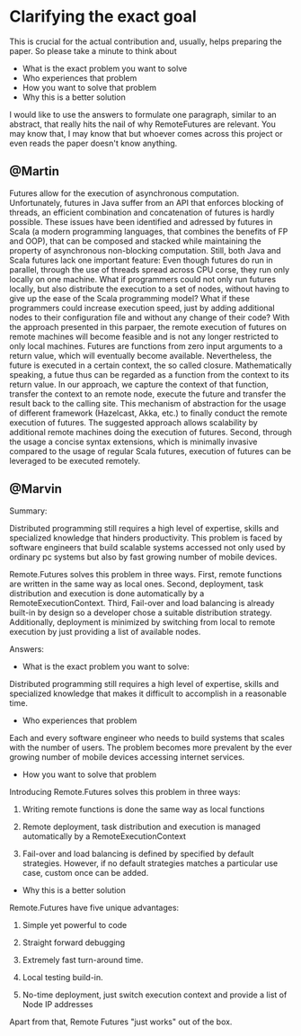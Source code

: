 Clarifying the exact goal
==========================

This is crucial for the actual contribution and, usually, helps preparing
the paper. So please take a minute to think about

* What is the exact problem you want to solve
* Who experiences that problem
* How you want to solve that problem
* Why this is a better solution


I would like to use the answers to formulate one paragraph,
similar to an abstract, that really hits the nail of why RemoteFutures are relevant.
You may know that, I may know that but whoever comes across this
project or even reads the paper doesn't know anything.


@Martin
--------

Futures allow for the execution of asynchronous computation.
Unfortunately, futures in Java suffer from an API that enforces blocking of threads,
an efficient combination and concatenation of futures is hardly possible.
These issues have been identified and adressed by futures in Scala
(a modern programming languages, that combines the benefits of FP and OOP),
that can be composed and stacked while maintaining the property of asynchronous non-blocking
computation. Still, both Java and Scala futures lack one important feature:
Even though futures do run in parallel, through the use of threads spread across CPU corse, they run only locally on one machine. What if programmers could not only run futures locally, but also distribute the execution to a set of nodes, without having to give up the ease of the Scala programming model? What if these programmers could increase execution speed, just by adding additional nodes to their configuration file and without any change of their code?
With the approach presented in this parpaer, the remote execution of futures on remote machines will become feasible and is not any longer restricted to only local machines. Futures are functions from zero input arguments to a return value, which will eventually become available. Nevertheless, the future is executed in a certain context, the so called closure. Mathematically speaking, a futue thus can be regarded as a function from the context to its return value. In our approach, we capture the context of that function, transfer the context to an remote node, execute the future and transfer the result back to the calling site. This mechanism of abstraction for the usage of different framework (Hazelcast, Akka, etc.) to finally conduct the remote execution of futures.
The suggested approach allows scalability by additional remote machines doing the execution of futures.
Second, through the usage a concise syntax extensions, which is minimally invasive compared to the usage of regular Scala futures, execution of futures can be leveraged to be executed remotely.


@Marvin
-------

Summary:

Distributed programming still requires a high level of expertise,
skills and specialized knowledge that hinders productivity. This problem
is faced by software engineers that build scalable systems accessed not
only used by ordinary pc systems but also by fast growing number of mobile devices.

Remote.Futures solves this problem in three ways. First, remote functions
are written in the same way as local ones. Second, deployment, task distribution
and execution is done automatically by a RemoteExecutionContext. Third,
Fail-over and load balancing is already built-in by design so a developer
chose a suitable distribution strategy. Additionally, deployment is
minimized by switching from local to remote execution by just providing
a list of available nodes.





Answers:

* What is the exact problem you want to solve:

Distributed programming still requires a high level of expertise,
skills and specialized knowledge that makes it difficult to
accomplish in a reasonable time.

* Who experiences that problem

Each and every software engineer who needs to build systems that scales
with the number of users. The problem becomes more prevalent by
the ever growing number of mobile devices accessing internet services.

* How you want to solve that problem

Introducing Remote.Futures solves this problem in three ways:

1) Writing remote functions is done the same way as local functions

2) Remote deployment, task distribution and execution is managed automatically by a RemoteExecutionContext

3) Fail-over and load balancing is defined by specified by default strategies.
However, if no default strategies matches a particular use case, custom once can be added.

* Why this is a better solution

Remote.Futures have five unique advantages:

1) Simple yet powerful to code

2) Straight forward debugging

3) Extremely fast turn-around time.

4) Local testing build-in.

5) No-time deployment, just switch execution context and provide a list of Node IP addresses

Apart from that, Remote Futures "just works" out of the box.








